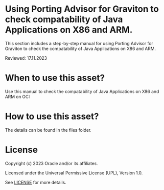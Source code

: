 # Using Porting Advisor for Graviton to check compatability of  Java Applications on X86 and ARM.

 This section includes a step-by-step manual for using Porting Advisor for Graviton to check the compatability of Java Applications on X86 and ARM.

 
Reviewed: 17.11.2023
 
# When to use this asset?
 
Use this manual to check the compatability of Java Applications on X86 and ARM on OCI
 
# How to use this asset?
 
The details can be found in the files folder.
 
# License
 
Copyright (c) 2023 Oracle and/or its affiliates.
 
Licensed under the Universal Permissive License (UPL), Version 1.0.
 
See [LICENSE](https://github.com/oracle-devrel/technology-engineering/blob/main/LICENSE) for more details.




